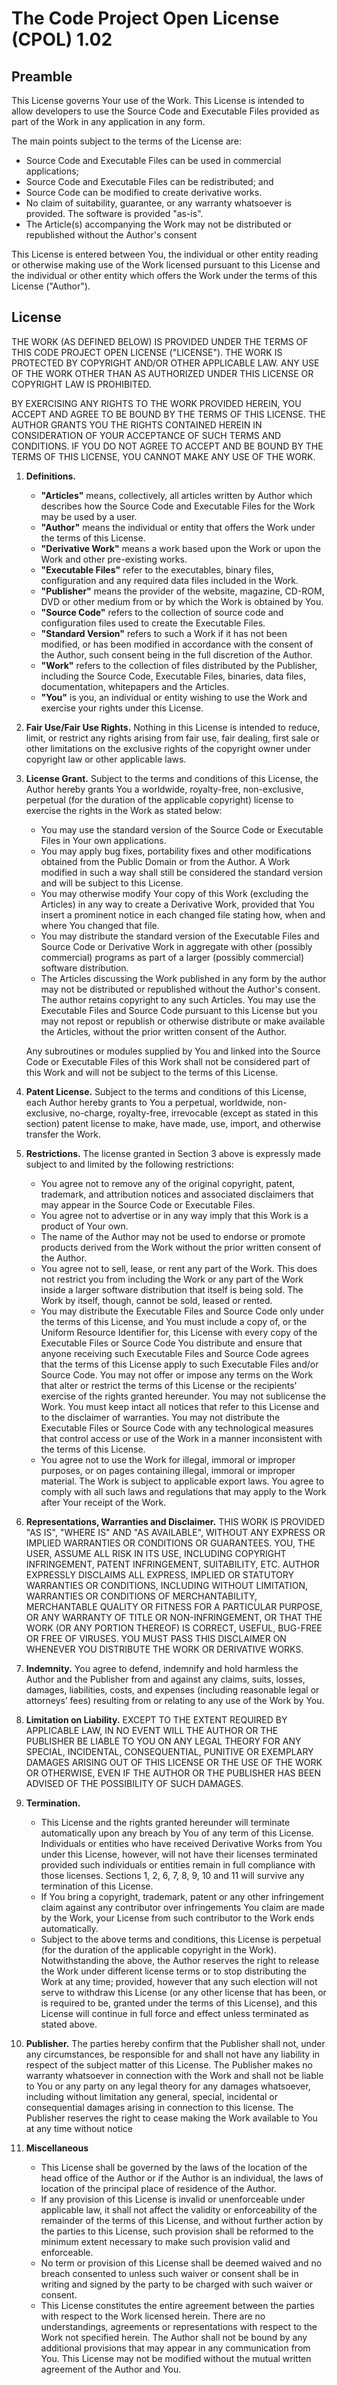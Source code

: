 # The Code Project Open License (CPOL) 1.02

## Preamble

This License governs Your use of the Work. This License is intended to allow developers to use the Source Code and Executable Files provided as part of the Work in any application in any form.

The main points subject to the terms of the License are:

- Source Code and Executable Files can be used in commercial applications;
- Source Code and Executable Files can be redistributed; and
- Source Code can be modified to create derivative works.
- No claim of suitability, guarantee, or any warranty whatsoever is provided. The software is provided "as-is".
- The Article(s) accompanying the Work may not be distributed or republished without the Author's consent

This License is entered between You, the individual or other entity reading or otherwise making use of the Work licensed pursuant to this License and the individual or other entity which offers the Work under the terms of this License ("Author").

## License

THE WORK (AS DEFINED BELOW) IS PROVIDED UNDER THE TERMS OF THIS CODE PROJECT OPEN LICENSE ("LICENSE"). THE WORK IS PROTECTED BY COPYRIGHT AND/OR OTHER APPLICABLE LAW. ANY USE OF THE WORK OTHER THAN AS AUTHORIZED UNDER THIS LICENSE OR COPYRIGHT LAW IS PROHIBITED.

BY EXERCISING ANY RIGHTS TO THE WORK PROVIDED HEREIN, YOU ACCEPT AND AGREE TO BE BOUND BY THE TERMS OF THIS LICENSE. THE AUTHOR GRANTS YOU THE RIGHTS CONTAINED HEREIN IN CONSIDERATION OF YOUR ACCEPTANCE OF SUCH TERMS AND CONDITIONS. IF YOU DO NOT AGREE TO ACCEPT AND BE BOUND BY THE TERMS OF THIS LICENSE, YOU CANNOT MAKE ANY USE OF THE WORK.

1. **Definitions.**
    - **"Articles"** means, collectively, all articles written by Author which describes how the Source Code and Executable Files for the Work may be used by a user.
    - **"Author"** means the individual or entity that offers the Work under the terms of this License.
    - **"Derivative Work"** means a work based upon the Work or upon the Work and other pre-existing works.
    - **"Executable Files"** refer to the executables, binary files, configuration and any required data files included in the Work.
    - **"Publisher"** means the provider of the website, magazine, CD-ROM, DVD or other medium from or by which the Work is obtained by You.
    - **"Source Code"** refers to the collection of source code and configuration files used to create the Executable Files.
    - **"Standard Version"** refers to such a Work if it has not been modified, or has been modified in accordance with the consent of the Author, such consent being in the full discretion of the Author.
    - **"Work"** refers to the collection of files distributed by the Publisher, including the Source Code, Executable Files, binaries, data files, documentation, whitepapers and the Articles.
    - **"You"** is you, an individual or entity wishing to use the Work and exercise your rights under this License.
2. **Fair Use/Fair Use Rights.** Nothing in this License is intended to reduce, limit, or restrict any rights arising from fair use, fair dealing, first sale or other limitations on the exclusive rights of the copyright owner under copyright law or other applicable laws.
3. **License Grant.** Subject to the terms and conditions of this License, the Author hereby grants You a worldwide, royalty-free, non-exclusive, perpetual (for the duration of the applicable copyright) license to exercise the rights in the Work as stated below:

    - You may use the standard version of the Source Code or Executable Files in Your own applications.
    - You may apply bug fixes, portability fixes and other modifications obtained from the Public Domain or from the Author. A Work modified in such a way shall still be considered the standard version and will be subject to this License.
    - You may otherwise modify Your copy of this Work (excluding the Articles) in any way to create a Derivative Work, provided that You insert a prominent notice in each changed file stating how, when and where You changed that file.
    - You may distribute the standard version of the Executable Files and Source Code or Derivative Work in aggregate with other (possibly commercial) programs as part of a larger (possibly commercial) software distribution.
    - The Articles discussing the Work published in any form by the author may not be distributed or republished without the Author's consent. The author retains copyright to any such Articles. You may use the Executable Files and Source Code pursuant to this License but you may not repost or republish or otherwise distribute or make available the Articles, without the prior written consent of the Author.

    Any subroutines or modules supplied by You and linked into the Source Code or Executable Files of this Work shall not be considered part of this Work and will not be subject to the terms of this License.

4. **Patent License.** Subject to the terms and conditions of this License, each Author hereby grants to You a perpetual, worldwide, non-exclusive, no-charge, royalty-free, irrevocable (except as stated in this section) patent license to make, have made, use, import, and otherwise transfer the Work.
5. **Restrictions.** The license granted in Section 3 above is expressly made subject to and limited by the following restrictions:
    - You agree not to remove any of the original copyright, patent, trademark, and attribution notices and associated disclaimers that may appear in the Source Code or Executable Files.
    - You agree not to advertise or in any way imply that this Work is a product of Your own.
    - The name of the Author may not be used to endorse or promote products derived from the Work without the prior written consent of the Author.
    - You agree not to sell, lease, or rent any part of the Work. This does not restrict you from including the Work or any part of the Work inside a larger software distribution that itself is being sold. The Work by itself, though, cannot be sold, leased or rented.
    - You may distribute the Executable Files and Source Code only under the terms of this License, and You must include a copy of, or the Uniform Resource Identifier for, this License with every copy of the Executable Files or Source Code You distribute and ensure that anyone receiving such Executable Files and Source Code agrees that the terms of this License apply to such Executable Files and/or Source Code. You may not offer or impose any terms on the Work that alter or restrict the terms of this License or the recipients' exercise of the rights granted hereunder. You may not sublicense the Work. You must keep intact all notices that refer to this License and to the disclaimer of warranties. You may not distribute the Executable Files or Source Code with any technological measures that control access or use of the Work in a manner inconsistent with the terms of this License.
    - You agree not to use the Work for illegal, immoral or improper purposes, or on pages containing illegal, immoral or improper material. The Work is subject to applicable export laws. You agree to comply with all such laws and regulations that may apply to the Work after Your receipt of the Work.
6. **Representations, Warranties and Disclaimer.** THIS WORK IS PROVIDED "AS IS", "WHERE IS" AND "AS AVAILABLE", WITHOUT ANY EXPRESS OR IMPLIED WARRANTIES OR CONDITIONS OR GUARANTEES. YOU, THE USER, ASSUME ALL RISK IN ITS USE, INCLUDING COPYRIGHT INFRINGEMENT, PATENT INFRINGEMENT, SUITABILITY, ETC. AUTHOR EXPRESSLY DISCLAIMS ALL EXPRESS, IMPLIED OR STATUTORY WARRANTIES OR CONDITIONS, INCLUDING WITHOUT LIMITATION, WARRANTIES OR CONDITIONS OF MERCHANTABILITY, MERCHANTABLE QUALITY OR FITNESS FOR A PARTICULAR PURPOSE, OR ANY WARRANTY OF TITLE OR NON-INFRINGEMENT, OR THAT THE WORK (OR ANY PORTION THEREOF) IS CORRECT, USEFUL, BUG-FREE OR FREE OF VIRUSES. YOU MUST PASS THIS DISCLAIMER ON WHENEVER YOU DISTRIBUTE THE WORK OR DERIVATIVE WORKS.
7. **Indemnity.** You agree to defend, indemnify and hold harmless the Author and the Publisher from and against any claims, suits, losses, damages, liabilities, costs, and expenses (including reasonable legal or attorneys’ fees) resulting from or relating to any use of the Work by You.
8. **Limitation on Liability.** EXCEPT TO THE EXTENT REQUIRED BY APPLICABLE LAW, IN NO EVENT WILL THE AUTHOR OR THE PUBLISHER BE LIABLE TO YOU ON ANY LEGAL THEORY FOR ANY SPECIAL, INCIDENTAL, CONSEQUENTIAL, PUNITIVE OR EXEMPLARY DAMAGES ARISING OUT OF THIS LICENSE OR THE USE OF THE WORK OR OTHERWISE, EVEN IF THE AUTHOR OR THE PUBLISHER HAS BEEN ADVISED OF THE POSSIBILITY OF SUCH DAMAGES.
9. **Termination.**
    - This License and the rights granted hereunder will terminate automatically upon any breach by You of any term of this License. Individuals or entities who have received Derivative Works from You under this License, however, will not have their licenses terminated provided such individuals or entities remain in full compliance with those licenses. Sections 1, 2, 6, 7, 8, 9, 10 and 11 will survive any termination of this License.
    - If You bring a copyright, trademark, patent or any other infringement claim against any contributor over infringements You claim are made by the Work, your License from such contributor to the Work ends automatically.
    - Subject to the above terms and conditions, this License is perpetual (for the duration of the applicable copyright in the Work). Notwithstanding the above, the Author reserves the right to release the Work under different license terms or to stop distributing the Work at any time; provided, however that any such election will not serve to withdraw this License (or any other license that has been, or is required to be, granted under the terms of this License), and this License will continue in full force and effect unless terminated as stated above.
10. **Publisher.** The parties hereby confirm that the Publisher shall not, under any circumstances, be responsible for and shall not have any liability in respect of the subject matter of this License. The Publisher makes no warranty whatsoever in connection with the Work and shall not be liable to You or any party on any legal theory for any damages whatsoever, including without limitation any general, special, incidental or consequential damages arising in connection to this license. The Publisher reserves the right to cease making the Work available to You at any time without notice
11. **Miscellaneous**
    - This License shall be governed by the laws of the location of the head office of the Author or if the Author is an individual, the laws of location of the principal place of residence of the Author.
    - If any provision of this License is invalid or unenforceable under applicable law, it shall not affect the validity or enforceability of the remainder of the terms of this License, and without further action by the parties to this License, such provision shall be reformed to the minimum extent necessary to make such provision valid and enforceable.
    - No term or provision of this License shall be deemed waived and no breach consented to unless such waiver or consent shall be in writing and signed by the party to be charged with such waiver or consent.
    - This License constitutes the entire agreement between the parties with respect to the Work licensed herein. There are no understandings, agreements or representations with respect to the Work not specified herein. The Author shall not be bound by any additional provisions that may appear in any communication from You. This License may not be modified without the mutual written agreement of the Author and You.
